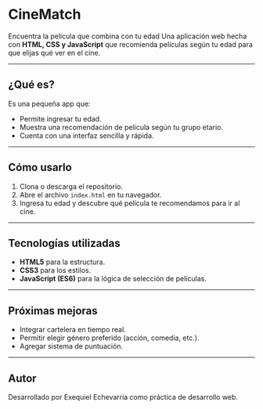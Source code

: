 # CineMatch
 Encuentra la película que combina con tu edad
Una aplicación web hecha con **HTML, CSS y JavaScript** que recomienda películas según tu edad para que elijas qué ver en el cine.

---

## **¿Qué es?**
Es una pequeña app que:
- Permite ingresar tu edad.
- Muestra una recomendación de película según tu grupo etario.
- Cuenta con una interfaz sencilla y rápida.

---

## **Cómo usarlo**
1. Clona o descarga el repositorio.
2. Abre el archivo `index.html` en tu navegador.
3. Ingresa tu edad y descubre qué película te recomendamos para ir al cine.

---

## **Tecnologías utilizadas**
- **HTML5** para la estructura.
- **CSS3** para los estilos.
- **JavaScript (ES6)** para la lógica de selección de películas.

---

## **Próximas mejoras**
- Integrar cartelera en tiempo real.
- Permitir elegir género preferido (acción, comedia, etc.).
- Agregar sistema de puntuación.

---

## **Autor**
Desarrollado por Exequiel Echevarria como práctica de desarrollo web.
